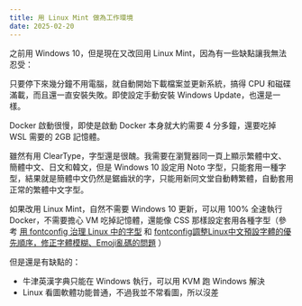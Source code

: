 ```yaml
---
title: 用 Linux Mint 做為工作環境
date: 2025-02-20
---
```


之前用 Windows 10，但是現在又改回用 Linux Mint，因為有一些缺點讓我無法忍受：

只要停下來幾分鐘不用電腦，就自動開始下載檔案並更新系統，搞得 CPU 和磁碟滿載，而且還一直安裝失敗。即使設定手動安裝 Windows Update，也還是一樣。

Docker 啟動很慢，即使是啟動 Docker 本身就大約需要 4 分多鐘，還要吃掉 WSL 需要的 2GB 記憶體。

雖然有用 ClearType，字型還是很醜。我需要在瀏覽器同一頁上顯示繁體中文、簡體中文、日文和韓文，但是 Windows 10 設定用 Noto 字型，只能套用一種字型，結果就是簡體中文仍然是鋸齒狀的字，只能用新同文堂自動轉繁體，自動套用正常的繁體中文字型。

如果改用 Linux Mint，自然不需要 Windows 10 更新，可以用 100% 全速執行 Docker，不需要擔心 VM 吃掉記憶體，還能像 CSS 那樣設定套用各種字型（參考 [用 fontconfig 治理 Linux 中的字型](https://catcat.cc/post/2021-03-07/) 和 [fontconfig調整Linux中文預設字體的優先順序，修正字體模糊、Emoji亂碼的問題](https://ivonblog.com/posts/linux-fontconfig/) ）

但是還是有缺點的：

- 牛津英漢字典只能在 Windows 執行，可以用 KVM 跑 Windows 解決
- Linux 看圖軟體功能普通，不過我並不常看圖，所以沒差
